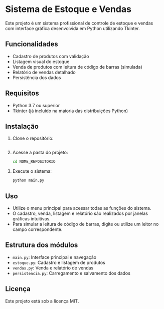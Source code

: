 # Sistema de Estoque e Vendas

Este projeto é um sistema profissional de controle de estoque e vendas com interface gráfica desenvolvida em Python utilizando Tkinter.

## Funcionalidades
- Cadastro de produtos com validação
- Listagem visual do estoque
- Venda de produtos com leitura de código de barras (simulada)
- Relatório de vendas detalhado
- Persistência dos dados

## Requisitos
- Python 3.7 ou superior
- Tkinter (já incluído na maioria das distribuições Python)

## Instalação
1. Clone o repositório:
   ```bash
   ```
2. Acesse a pasta do projeto:
   ```bash
   cd NOME_REPOSITORIO
   ```
3. Execute o sistema:
   ```bash
   python main.py
   ```

## Uso
- Utilize o menu principal para acessar todas as funções do sistema.
- O cadastro, venda, listagem e relatório são realizados por janelas gráficas intuitivas.
- Para simular a leitura de código de barras, digite ou utilize um leitor no campo correspondente.

## Estrutura dos módulos
- `main.py`: Interface principal e navegação
- `estoque.py`: Cadastro e listagem de produtos
- `vendas.py`: Venda e relatório de vendas
- `persistencia.py`: Carregamento e salvamento dos dados

## Licença
Este projeto está sob a licença MIT.
